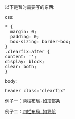 以下是暂时需要写的东西:

css:

<pre>
* {
  margin: 0;
  padding: 0;
  box-sizing: border-box;
}
.clearfix:after {
content: '';
display: block;
clear: both;
}
</pre>

body:

<pre>header class="clearfix"</pre>
<pre>
例子一：<a href="http://js.jirengu.com/laqunacutu/9/edit"target="_blank">两栏布局-如顶部条</a> </pre>
<pre>
例子二：<a href="http://js.jirengu.com/jomubacaha/20/edit"target="_blank">四栏布局 如导航</a> </pre>
